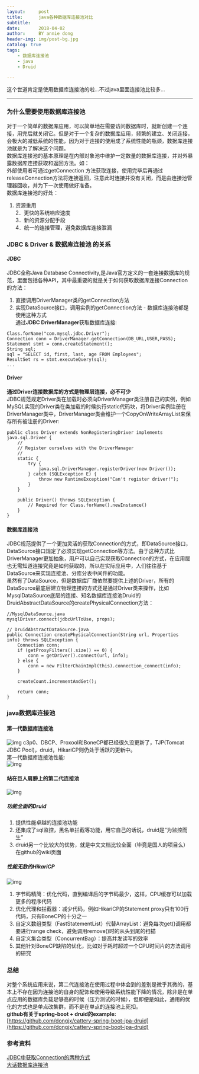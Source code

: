 ```yaml
---
layout:     post
title:      java各种数据库连接池对比
subtitle:   
date:       2018-04-02
author:     BY annie dong
header-img: img/post-bg.jpg
catalog: true
tags:
    - 数据库连接池
    - java
    - Druid

---
```

这个世道肯定是使用数据库连接池的啦...不过java里面连接池比较多...

---

### 为什么需要使用数据库连接池
对于一个简单的数据库应用，可以简单地在需要访问数据库时，就新创建一个连接，用完后就关闭它。但是对于一个复杂的数据库应用，频繁的建立、关闭连接，会极大的减低系统的性能，因为对于连接的使用成了系统性能的瓶颈，数据库连接池就是为了解决这个问题。   
数据库连接池的基本原理是在内部对象池中维护一定数量的数据库连接，并对外暴露数据库连接获取和返回方法。如：  
  外部使用者可通过getConnection 方法获取连接，使用完毕后再通过releaseConnection方法将连接返回，注意此时连接并没有关闭，而是由连接池管理器回收，并为下一次使用做好准备。     
数据库连接池的好处：
1. 资源重用  
2．更快的系统响应速度  
3．新的资源分配手段  
4．统一的连接管理，避免数据库连接泄漏   

### JDBC & Driver & 数据库连接池 的关系
#### JDBC
JDBC全称Java Database Connectivity,是Java官方定义的一套连接数据库的规范，里面包括各种API，其中最重要的就是关于如何获取数据库连接Connection的方法：  
1. 直接调用DriverManager类的getConnection方法    
2. 实现DataSource接口，调用实例的getConnection方法 - 数据库连接池都是使用这种方式    
通过**JDBC DriverManager**获取数据库连接:     

```
Class.forName("com.mysql.jdbc.Driver");
Connection conn = DriverManager.getConnection(DB_URL,USER,PASS);
Statement stmt = conn.createStatement();
String sql;
sql = "SELECT id, first, last, age FROM Employees";
ResultSet rs = stmt.executeQuery(sql);
...
```
#### Driver
**通过Driver连接数据库的方式是物理层连接，必不可少**  
JDBC规范规定Driver类在加载时必须向DriverManager类注册自己的实例，例如MySQL实现的Driver类在类加载的时候执行static代码块，将Driver实例注册在DriverManager类中，DriverManager类会维护一个CopyOnWriteArrayList来保存所有被注册的Driver:    

```
public class Driver extends NonRegisteringDriver implements java.sql.Driver {
    //
    // Register ourselves with the DriverManager
    //
    static {
        try {
            java.sql.DriverManager.registerDriver(new Driver());
        } catch (SQLException E) {
            throw new RuntimeException("Can't register driver!");
        }
    }

    public Driver() throws SQLException {
        // Required for Class.forName().newInstance()
    }
}
```

#### 数据库连接池
JDBC规范提供了一个更加灵活的获取Connection的方式，即DataSource接口，DataSource接口规定了必须实现getConnection等方法。由于这种方式比DriverManager更加抽象，用户可以自己实现获取Connection的方式，在应用层也无需知道连接究竟是如何获取的，所以在实际应用中，人们往往基于DataSource来实现连接池、分库分表中间件的功能。  
虽然有了DataSource，但是数据库厂商依然要提供上述的Driver，所有的DataSource最底层建立物理连接的方式还是通过Driver类来操作，比如MysqlDataSource底层的连接、知名数据库连接池Druid的DruidAbstractDataSource的createPhysicalConnection方法：    

```
//MysqlDataSource.java
mysqlDriver.connect(jdbcUrlToUse, props);
```

```
// DruidAbstractDataSource.java
public Connection createPhysicalConnection(String url, Properties info) throws SQLException {
    Connection conn;
    if (getProxyFilters().size() == 0) {
        conn = getDriver().connect(url, info);
    } else {
        conn = new FilterChainImpl(this).connection_connect(info);
    }

    createCount.incrementAndGet();

    return conn;
}
```

### java数据库连接池
#### 第一代数据库连接池
![img](https://dongjx.github.io/img/posts/database-connector.jpg)
c3p0、DBCP、Proxool和BoneCP都已经很久没更新了，TJP(Tomcat JDBC Pool)，druid，HikariCP则仍处于活跃的更新中。   
第一代数据库连接池性能:    
![img](https://dongjx.github.io/img/posts/datasource-performance-chart.jpg)  

#### 站在巨人肩膀上的第二代连接池
![img](https://dongjx.github.io/img/posts/database-connector1.jpg)
##### 功能全面的Druid
1. 提供性能卓越的连接池功能   
2. 还集成了sql监控，黑名单拦截等功能，用它自己的话说，druid是“为监控而生”    
3. druid另一个比较大的优势，就是中文文档比较全面（毕竟是国人的项目么）在github的wiki页面   

##### 性能无敌的HikariCP
![img](https://dongjx.github.io/img/posts/datasource-performance-chart1.jpg)

1. 字节码精简：优化代码，直到编译后的字节码最少，这样，CPU缓存可以加载更多的程序代码   
2. 优化代理和拦截器：减少代码，例如HikariCP的Statement proxy只有100行代码，只有BoneCP的十分之一    
3. 自定义数组类型（FastStatementList）代替ArrayList：避免每次get()调用都要进行range check，避免调用remove()时的从头到尾的扫描   
4. 自定义集合类型（ConcurrentBag）：提高并发读写的效率   
5. 其他针对BoneCP缺陷的优化，比如对于耗时超过一个CPU时间片的方法调用的研究    

### 总结
对整个系统应用来说，第二代连接池在使用过程中体会到的差别是微乎其微的，基本上不存在因为连接池的自身的配饰和使用导致系统性能下降的情况，除非是在单点应用的数据库负载足够高的时候（压力测试的时候），但即便是如此，通用的优化的方式也是单点改集群，而不是在单点的连接池上死扣。    
**github有关于spring-boot + druid的example:** [https://github.com/dongjx/cattery-spring-boot-jpa-druid](https://github.com/dongjx/cattery-spring-boot-jpa-druid)  

### 参考资料  
[JDBC中获取Connection的两种方式](https://zhuanlan.zhihu.com/p/25694904)    
[大话数据库连接池](https://www.jianshu.com/p/53de4b76f98c)  


